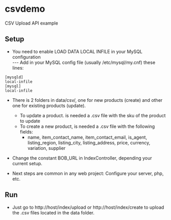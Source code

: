 csvdemo
=======

CSV Upload API example

Setup
-
- You need to enable LOAD DATA LOCAL INFILE in your MySQL configuration <br>
--- Add in your MySQL config file (usually /etc/mysql/my.cnf) these lines:
```
[mysqld]
local-infile
[mysql]
local-infile
```
- There is 2 folders in data/csv/, one for new products (create) and other one for existing products (update).<br>
  - To update a product. is needed a .csv file with the sku of the product to update
  - To create a new product, is needed a .csv file with the following fields:
    - name, item_contact_name, item_contact_email, is_agent, listing_region, listing_city, listing_address, price, currency, variation, supplier

- Change the constant BOB_URL in IndexController, depending your current setup.

- Next steps are common in any web project: Configure your server, php, etc.


Run
-
- Just go to http://host/index/upload or http://host/index/create to upload the .csv files located in the data folder.
